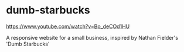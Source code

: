 # dumb-starbucks
https://www.youtube.com/watch?v=Bo_deCOd1HU

A responsive website for a small business, inspired by Nathan Fielder's 'Dumb Starbucks'

